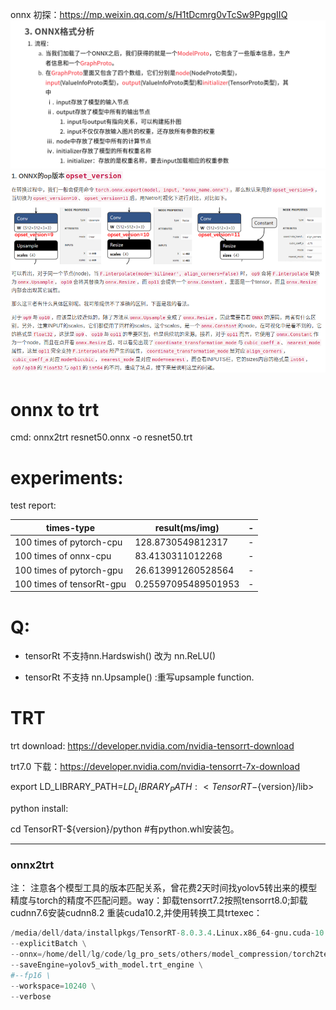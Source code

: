 


onnx 初探：https://mp.weixin.qq.com/s/H1tDcmrg0vTcSw9PgpgIIQ
![img.png](util_imgs/img.png)
![img_2.png](util_imgs/img_2.png)

# onnx to trt
cmd: onnx2trt resnet50.onnx -o resnet50.trt

# experiments:
test report:

times-type | result(ms/img) |-
---|---|---
100 times of pytorch-cpu | 128.8730549812317  |-
100 times of onnx-cpu |     83.4130311012268 |-
100 times of pytorch-gpu |  26.613991260528564  |-
100 times of tensorRt-gpu |  0.25597095489501953  |-

# Q:
- tensorRt 不支持nn.Hardswish() 改为 nn.ReLU()

- tensorRt 不支持 nn.Upsample() :重写upsample function.

#  TRT
trt download: https://developer.nvidia.com/nvidia-tensorrt-download

trt7.0 下载：https://developer.nvidia.com/nvidia-tensorrt-7x-download

export LD_LIBRARY_PATH=$LD_LIBRARY_PATH:<TensorRT-${version}/lib>

python install:

cd TensorRT-${version}/python #有python.whl安装包。

---
### onnx2trt
注：
注意各个模型工具的版本匹配关系，曾花费2天时间找yolov5转出来的模型精度与torch的精度不匹配问题。way：卸载tensorrt7.2按照tensorrt8.0;卸载cudnn7.6安装cudnn8.2
重装cuda10.2,并使用转换工具trtexec：
```python
/media/dell/data/installpkgs/TensorRT-8.0.3.4.Linux.x86_64-gnu.cuda-10.2.cudnn8.2/TensorRT-8.0.3.4/targets/x86_64-linux-gnu/bin/trtexec \
--explicitBatch \
--onnx=/home/dell/lg/code/lg_pro_sets/others/model_compression/torch2tensorrt/tmp/yolov5_with_model.pth.onnx \
--saveEngine=yolov5_with_model.trt_engine \
#--fp16 \
--workspace=10240 \
--verbose
```

